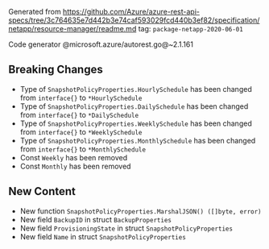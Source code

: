 Generated from https://github.com/Azure/azure-rest-api-specs/tree/3c764635e7d442b3e74caf593029fcd440b3ef82/specification/netapp/resource-manager/readme.md tag: `package-netapp-2020-06-01`

Code generator @microsoft.azure/autorest.go@~2.1.161

## Breaking Changes

- Type of `SnapshotPolicyProperties.HourlySchedule` has been changed from `interface{}` to `*HourlySchedule`
- Type of `SnapshotPolicyProperties.DailySchedule` has been changed from `interface{}` to `*DailySchedule`
- Type of `SnapshotPolicyProperties.WeeklySchedule` has been changed from `interface{}` to `*WeeklySchedule`
- Type of `SnapshotPolicyProperties.MonthlySchedule` has been changed from `interface{}` to `*MonthlySchedule`
- Const `Weekly` has been removed
- Const `Monthly` has been removed

## New Content

- New function `SnapshotPolicyProperties.MarshalJSON() ([]byte, error)`
- New field `BackupID` in struct `BackupProperties`
- New field `ProvisioningState` in struct `SnapshotPolicyProperties`
- New field `Name` in struct `SnapshotPolicyProperties`
